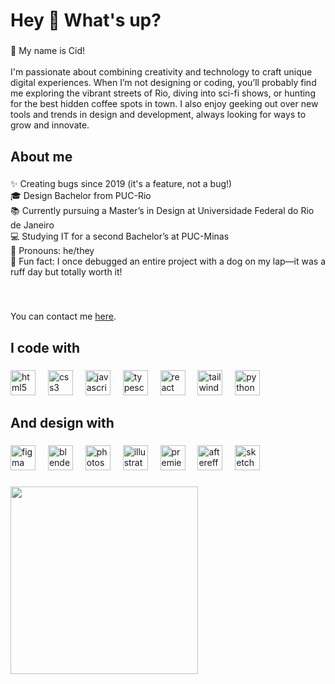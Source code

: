<h1 align="left">Hey 👋 What's up?</h1>

###

<p align="left">🦎 My name is Cid!<br><br>I'm passionate about combining creativity and technology to craft unique digital experiences. When I’m not designing or coding, you’ll probably find me exploring the vibrant streets of Rio, diving into sci-fi shows, or hunting for the best hidden coffee spots in town. I also enjoy geeking out over new tools and trends in design and development, always looking for ways to grow and innovate.</p>

###

<h2 align="left">About me</h2>

###

<p align="left">✨ Creating bugs since 2019 (it's a feature, not a bug!)<br>🎓 Design Bachelor from PUC-Rio<br>📚 Currently pursuing a Master’s in Design at Universidade Federal do Rio de Janeiro<br>💻 Studying IT for a second Bachelor’s at PUC-Minas<br>🌈 Pronouns: he/they<br>🐾 Fun fact: I once debugged an entire project with a dog on my lap—it was a ruff day but totally worth it!</p>

###

<br clear="both">

<p align="left">You can contact me <a href="https://www.linkedin.com/in/cidoliveira1/">here</a>.</p>

###

<h2 align="left">I code with</h2>

###

<div align="left">
  <img src="https://cdn.jsdelivr.net/gh/devicons/devicon/icons/html5/html5-original.svg" height="40" alt="html5 logo"  />
  <img width="12" />
  <img src="https://cdn.jsdelivr.net/gh/devicons/devicon/icons/css3/css3-original.svg" height="40" alt="css3 logo"  />
  <img width="12" />
  <img src="https://cdn.jsdelivr.net/gh/devicons/devicon/icons/javascript/javascript-original.svg" height="40" alt="javascript logo"  />
  <img width="12" />
  <img src="https://cdn.jsdelivr.net/gh/devicons/devicon/icons/typescript/typescript-original.svg" height="40" alt="typescript logo"  />
  <img width="12" />
  <img src="https://cdn.jsdelivr.net/gh/devicons/devicon/icons/react/react-original.svg" height="40" alt="react logo"  />
  <img width="12" />
  <img src="https://cdn.jsdelivr.net/gh/devicons/devicon/icons/tailwindcss/tailwindcss-original-wordmark.svg" height="40" alt="tailwindcss logo"  />
  <img width="12" />
  <img src="https://cdn.jsdelivr.net/gh/devicons/devicon/icons/python/python-original.svg" height="40" alt="python logo"  />
</div>

###

<h2 align="left">And design with</h2>

###

<div align="left">
  <img src="https://cdn.jsdelivr.net/gh/devicons/devicon/icons/figma/figma-original.svg" height="40" alt="figma logo"  />
  <img width="12" />
  <img src="https://cdn.jsdelivr.net/gh/devicons/devicon/icons/blender/blender-original.svg" height="40" alt="blender logo"  />
  <img width="12" />
  <img src="https://cdn.jsdelivr.net/gh/devicons/devicon/icons/photoshop/photoshop-plain.svg" height="40" alt="photoshop logo"  />
  <img width="12" />
  <img src="https://cdn.jsdelivr.net/gh/devicons/devicon/icons/illustrator/illustrator-plain.svg" height="40" alt="illustrator logo"  />
  <img width="12" />
  <img src="https://cdn.jsdelivr.net/gh/devicons/devicon/icons/premierepro/premierepro-plain.svg" height="40" alt="premierepro logo"  />
  <img width="12" />
  <img src="https://cdn.jsdelivr.net/gh/devicons/devicon/icons/aftereffects/aftereffects-original.svg" height="40" alt="aftereffects logo"  />
  <img width="12" />
  <img src="https://cdn.jsdelivr.net/gh/devicons/devicon/icons/sketch/sketch-original.svg" height="40" alt="sketch logo"  />
</div>

###

<div align="left">
  <img height="300" src="https://25.media.tumblr.com/a329019ea5fcad701e65c29e7d16ce10/tumblr_mjlxw6yvgD1qk22uwo1_500.gif"  />
</div>

###
